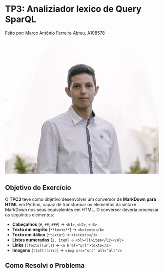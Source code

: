 # TP3: Analiziador lexico de Query SparQL
Feito por:
Marco António Ferreira Abreu, A108578

![image_alt](https://github.com/MarcoAbreu11/PLC2025/blob/main/Imagem/minha_imagem.jpg?raw=true)

## Objetivo do Exercício

O **TPC3** teve como objetivo desenvolver um conversor de **MarkDown para HTML** em Python, capaz de transformar os elementos da sintaxe MarkDown nos seus equivalentes em HTML. O conversor deveria processar os seguintes elementos:

- **Cabeçalhos** (`#`, `##`, `###`) → `<h1>`, `<h2>`, `<h3>`
- **Texto em negrito** (`**texto**`) → `<b>texto</b>`
- **Texto em itálico** (`*texto*`) → `<i>texto</i>`
- **Listas numeradas** (`1. item`) → `<ol><li>item</li></ol>`
- **Links** (`[texto](url)`) → `<a href="url">texto</a>`
- **Imagens** (`![alt](src)`) → `<img src="src" alt="alt"/>`

## Como Resolvi o Problema

